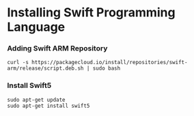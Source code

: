 # Installing Swift Programming Language

### Adding Swift ARM Repository
```
curl -s https://packagecloud.io/install/repositories/swift-arm/release/script.deb.sh | sudo bash
```
### Install Swift5
```
sudo apt-get update
sudo apt-get install swift5
```


